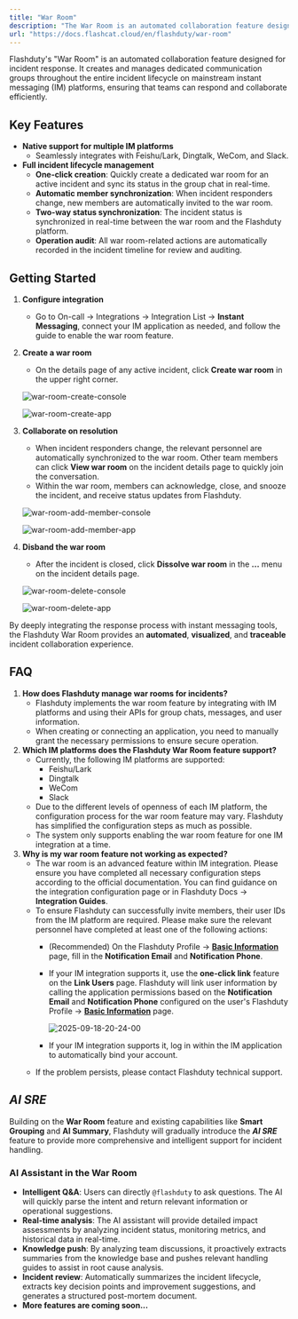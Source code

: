 ```yaml
---
title: "War Room"
description: "The War Room is an automated collaboration feature designed for incident response, creating and managing dedicated communication groups for incidents on mainstream instant messaging platforms."
url: "https://docs.flashcat.cloud/en/flashduty/war-room"
---
```


Flashduty's "War Room" is an automated collaboration feature designed for incident response. It creates and manages dedicated communication groups throughout the entire incident lifecycle on mainstream instant messaging (IM) platforms, ensuring that teams can respond and collaborate efficiently.

## Key Features

- **Native support for multiple IM platforms**
  - Seamlessly integrates with Feishu/Lark, Dingtalk, WeCom, and Slack.
- **Full incident lifecycle management**
  - **One-click creation**: Quickly create a dedicated war room for an active incident and sync its status in the group chat in real-time.
  - **Automatic member synchronization**: When incident responders change, new members are automatically invited to the war room.
  - **Two-way status synchronization**: The incident status is synchronized in real-time between the war room and the Flashduty platform.
  - **Operation audit**: All war room-related actions are automatically recorded in the incident timeline for review and auditing.

## Getting Started

1. **Configure integration**
   - Go to On-call → Integrations → Integration List → **Instant Messaging**, connect your IM application as needed, and follow the guide to enable the war room feature.
2. **Create a war room**

   - On the details page of any active incident, click **Create war room** in the upper right corner.

   ![war-room-create-console](https://docs-cdn.flashcat.cloud/images/gif/war-room-create-console-en.gif)

   ![war-room-create-app](https://docs-cdn.flashcat.cloud/images/gif/war-room-create-app-en.gif)

3. **Collaborate on resolution**

   - When incident responders change, the relevant personnel are automatically synchronized to the war room. Other team members can click **View war room** on the incident details page to quickly join the conversation.
   - Within the war room, members can acknowledge, close, and snooze the incident, and receive status updates from Flashduty.

   ![war-room-add-member-console](https://docs-cdn.flashcat.cloud/images/gif/war-room-add-member-console-en.gif)

   ![war-room-add-member-app](https://docs-cdn.flashcat.cloud/images/gif/war-room-add-member-app-en.gif)

4. **Disband the war room**

   - After the incident is closed, click **Dissolve war room** in the **...** menu on the incident details page.

   ![war-room-delete-console](https://docs-cdn.flashcat.cloud/images/gif/war-room-delete-console-en.gif)

   ![war-room-delete-app](https://docs-cdn.flashcat.cloud/images/gif/war-room-delete-app-en.gif)

By deeply integrating the response process with instant messaging tools, the Flashduty War Room provides an **automated**, **visualized**, and **traceable** incident collaboration experience.

## FAQ

1. **How does Flashduty manage war rooms for incidents?**
   - Flashduty implements the war room feature by integrating with IM platforms and using their APIs for group chats, messages, and user information.
   - When creating or connecting an application, you need to manually grant the necessary permissions to ensure secure operation.
2. **Which IM platforms does the Flashduty War Room feature support?**
   - Currently, the following IM platforms are supported:
     - Feishu/Lark
     - Dingtalk
     - WeCom
     - Slack
   - Due to the different levels of openness of each IM platform, the configuration process for the war room feature may vary. Flashduty has simplified the configuration steps as much as possible.
   - The system only supports enabling the war room feature for one IM integration at a time.
3. **Why is my war room feature not working as expected?**
   - The war room is an advanced feature within IM integration. Please ensure you have completed all necessary configuration steps according to the official documentation. You can find guidance on the integration configuration page or in Flashduty Docs → **Integration Guides**.
   - To ensure Flashduty can successfully invite members, their user IDs from the IM platform are required. Please make sure the relevant personnel have completed at least one of the following actions:
     - (Recommended) On the Flashduty Profile → [**Basic Information**](https://console.flashcat.cloud/profile) page, fill in the **Notification Email** and **Notification Phone**.
     - If your IM integration supports it, use the **one-click link** feature on the **Link Users** page. Flashduty will link user information by calling the application permissions based on the **Notification Email** and **Notification Phone** configured on the user's Flashduty Profile → [**Basic Information**](https://console.flashcat.cloud/profile) page.

       ![2025-09-18-20-24-00](https://docs-cdn.flashcat.cloud/images/png/caabfb0ba860cd84ea20d8c1f827bb9d.png)

     - If your IM integration supports it, log in within the IM application to automatically bind your account.
   - If the problem persists, please contact Flashduty technical support.

## _AI SRE_

Building on the **War Room** feature and existing capabilities like **Smart Grouping** and **AI Summary**, Flashduty will gradually introduce the **_AI SRE_** feature to provide more comprehensive and intelligent support for incident handling.

### AI Assistant in the War Room

- **Intelligent Q&A**: Users can directly `@flashduty` to ask questions. The AI will quickly parse the intent and return relevant information or operational suggestions.
- **Real-time analysis**: The AI assistant will provide detailed impact assessments by analyzing incident status, monitoring metrics, and historical data in real-time.
- **Knowledge push**: By analyzing team discussions, it proactively extracts summaries from the knowledge base and pushes relevant handling guides to assist in root cause analysis.
- **Incident review**: Automatically summarizes the incident lifecycle, extracts key decision points and improvement suggestions, and generates a structured post-mortem document.
- **More features are coming soon...**
